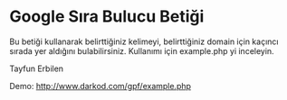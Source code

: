 Google Sıra Bulucu Betiği
=======================

Bu betiği kullanarak belirttiğiniz kelimeyi, belirttiğiniz domain için kaçıncı sırada yer aldığını bulabilirsiniz.
Kullanımı için example.php yi inceleyin.

Tayfun Erbilen

Demo: http://www.darkod.com/gpf/example.php
